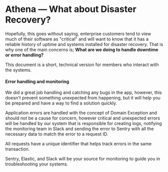 # Athena — What about Disaster Recovery?

Hopefully, this goes without saying, enterprise customers tend to view much of their software
as "critical" and will want to know that it has a reliable history of uptime and systems installed
for disaster recovery. That is why one of the main concerns is;
**What are we doing to handle downtime or error handling?**

This document is a short, technical version for members who interact with the systems.

#### Error handling and monitoring

We did a great job handling and catching any bugs in the app, however, this doesn't
prevent something unexpected from happening, but it will help you be prepared
and have a way to find a solution quickly.

Application errors are handled with the concept of Domain Exception and should
not be a cause for concern, however critical and unexpected errors will be handled by our
system that is responsible for creating logs, notifying the monitoring team in Slack and
sending the error to Sentry with all the necessary data to match the error to a request ID.

All requests have a unique identifier that helps track errors in the same transaction.

Sentry, Elastic, and Slack will be your source for monitoring to guide you in troubleshooting your systems.
